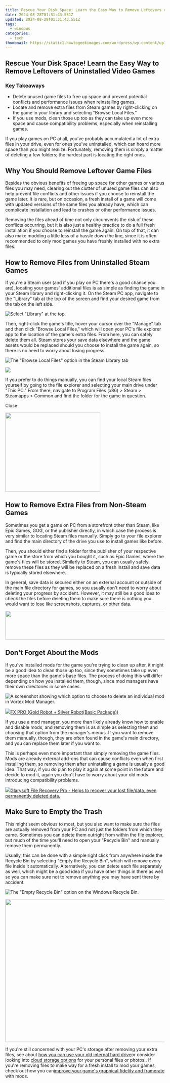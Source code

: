 ```yaml
---
title: Rescue Your Disk Space! Learn the Easy Way to Remove Leftovers of Uninstalled Video Games
date: 2024-08-28T01:31:43.551Z
updated: 2024-08-29T01:31:43.551Z
tags:
  - windows
categories:
  - tech
thumbnail: https://static1.howtogeekimages.com/wordpress/wp-content/uploads/2024/05/a-windows-screen-with-an-image-of-the-local-disk-full-and-some-video-game-icons-going-into-a-trash-can.jpg
---
```


## Rescue Your Disk Space! Learn the Easy Way to Remove Leftovers of Uninstalled Video Games

### Key Takeaways

* Delete unused game files to free up space and prevent potential conflicts and performance issues when reinstalling games.
* Locate and remove extra files from Steam games by right-clicking on the game in your library and selecting "Browse Local Files."
* If you use mods, clean those up too as they can take up even more space and cause compatibility problems, especially when reinstalling games.

 If you play games on PC at all, you've probably accumulated a lot of extra files in your drive, even for ones you've uninstalled, which can hoard more space than you might realize. Fortunately, removing them is simply a matter of deleting a few folders; the hardest part is locating the right ones.

##  Why You Should Remove Leftover Game Files

 Besides the obvious benefits of freeing up space for other games or various files you may need, clearing out the clutter of unused game files can also help prevent file conflicts and other issues if you choose to reinstall the game later. It is rare, but on occasion, a fresh install of a game will come with updated versions of the same files you already have, which can complicate installation and lead to crashes or other performance issues.

 Removing the files ahead of time not only circumvents the risk of these conflicts occurring, but it is also just a healthy practice to do a full fresh installation if you choose to reinstall the game again. On top of that, it can also make modding a little less of a hassle down the line, since it is often recommended to only mod games you have freshly installed with no extra files.

##  How to Remove Files from Uninstalled Steam Games

 If you're a Steam user (and if you play on PC there's a good chance you are), locating your games' additional files is as simple as finding the game in your Steam library and right-clicking it. On the Steam PC app, navigate to the "Library" tab at the top of the screen and find your desired game from the tab on the left side.

![Select "Library" at the top.](https://static1.howtogeekimages.com/wordpress/wp-content/uploads/2022/07/1-steam-library.png) 

 Then, right-click the game's title, hover your cursor over the "Manage" tab and then click "Browse Local Files," which will open your PC's file explorer app to the location of the game's extra files. From here, you can safely delete them all. Steam stores your save data elsewhere and the game assets would be replaced should you choose to install the game again, so there is no need to worry about losing progress.

![The "Browse Local Files" option in the Steam Library tab](https://static1.howtogeekimages.com/wordpress/wp-content/uploads/2024/05/localfiles.png) 

<!-- affiliate ads begin -->
<a href="https://store.absolute.com/order/checkout.php?PRODS=4601998&QTY=1&AFFILIATE=108875&CART=1"><img src="https://secure.avangate.com/images/merchant/ef70e26a0b5da778eda3f48014d087cd/728x90_larger-shield.jpg" border="0"></a>
<!-- affiliate ads end -->
 If you prefer to do things manually, you can find your local Steam files yourself by going to the file explorer and selecting your main drive under "This PC." From there, navigate to Program Files (x86) > Steam > Steamapps > Common and find the folder for the game in question.

Close 

<!-- affiliate ads begin -->
<a href="https://united.elfm.net/c/5597632/748964/4704" target="_top" id="748964"><img src="//a.impactradius-go.com/display-ad/4704-748964" border="0" alt="" width="300" height="250"/></a><img height="0" width="0" src="https://united.elfm.net/i/5597632/748964/4704" style="position:absolute;visibility:hidden;" border="0" />
<!-- affiliate ads end -->
##  How to Remove Extra Files from Non-Steam Games

 Sometimes you get a game on PC from a storefront other than Steam, like Epic Games, GOG, or the publisher directly, in which case the process is very similar to locating Steam files manually. Simply go to your file explorer and find the main directory of the drive you use to install games like before.

 Then, you should either find a folder for the publisher of your respective game or the store from which you bought it, such as Epic Games, where the game's files will be stored. Similarly to Steam, you can usually safely remove these files as they will be replaced on a fresh install and save data is typically stored elsewhere.

 In general, save data is secured either on an external account or outside of the main file directory for games, so you usually don't need to worry about deleting your progress by accident. However, it may still be a good idea to check the files before deleting them to make sure there is nothing you would want to lose like screenshots, captures, or other data.

<!-- affiliate ads begin -->
<a href="https://mindmanager.sjv.io/c/5597632/1787667/20231" target="_top" id="1787667"><img src="//a.impactradius-go.com/display-ad/20231-1787667" border="0" alt="" width="728" height="90"/></a><img height="0" width="0" src="https://imp.pxf.io/i/5597632/1787667/20231" style="position:absolute;visibility:hidden;" border="0" />
<!-- affiliate ads end -->
##  Don't Forget About the Mods

 If you've installed mods for the game you're trying to clean up after, it might be a good idea to clean those up too, since they sometimes take up even more space than the game's base files. The process of doing this will differ depending on how you installed them, though, since mod managers have their own directories in some cases.

![A screenshot showing which option to choose to delete an individual mod in Vortex Mod Manager.](https://static1.howtogeekimages.com/wordpress/wp-content/uploads/2024/01/vortex_article-6.jpg) 

<!-- affiliate ads begin -->
<a href="https://secure.2checkout.com/order/checkout.php?PRODS=40085955&QTY=1&AFFILIATE=108875&CART=1"><img src="https://secure.avangate.com/images/merchant/f702defbc67edb455949f46babab0c18/products/2_logo9.png" border="0">FX PRO (Gold Robot + Silver Robot(Basic Package))</a>
<!-- affiliate ads end -->
 If you use a mod manager, you more than likely already know how to enable and disable mods, and removing them is as simple as selecting them and choosing that option from the manager's menus. If you want to remove them manually, though, they are often found in the game's main directory, and you can replace them later if you want to.

 This is perhaps even more important than simply removing the game files. Mods are already external add-ons that can cause conflicts even when first installing them, so removing them after uninstalling a game is usually a good idea. That way, if you do plan to play it again at some point in the future and decide to mod it, again you don't have to worry about your old mods introducing compatibility problems.

<!-- affiliate ads begin -->
<a href="https://order.glarysoft.com/order/checkout.php?PRODS=35408920&QTY=1&AFFILIATE=108875&CART=1"><img src="https://secure.avangate.com/images/merchant/6734fa703f6633ab896eecbdfad8953a/products/FR-200-1.png" border="0">Glarysoft File Recovery Pro - Helps to recover your lost file/data, even permanently deleted data. </a>
<!-- affiliate ads end -->
##  Make Sure to Empty the Trash

 This might seem obvious to most, but you also want to make sure the files are actually removed from your PC and not just the folders from which they came. Sometimes you can delete them outright from within the file explorer, but much of the time you'll need to open your "Recycle Bin" and manually remove them permanently.

 Usually, this can be done with a simple right click from anywhere inside the Recycle Bin by selecting "Empty the Recycle Bin", which will remove every file inside it automatically. Alternatively, you can delete each file separately as well, which might be a good idea if you have other things in there as well so you can make sure not to remove anything you may have sent there by accident.

![The "Empty Recycle Bin" option on the Windows Recycle Bin.](https://static1.howtogeekimages.com/wordpress/wp-content/uploads/2024/05/recyclebin.png) 

<!-- affiliate ads begin -->
<a href="https://ukaidot.sjv.io/c/5597632/1793234/19578" target="_top" id="1793234"><img src="//a.impactradius-go.com/display-ad/19578-1793234" border="0" alt="" width="678" height="452"/></a><img height="0" width="0" src="https://imp.pxf.io/i/5597632/1793234/19578" style="position:absolute;visibility:hidden;" border="0" />
<!-- affiliate ads end -->
 If you're still concerned with your PC's storage after removing your extra files, see about [how you can use your old internal hard drive](https://on-screen-recording.techidaily.com/in-2024-record-review-repeat-unveiling-top-5-browser-screen-recorders/)or consider looking into [cloud storage options](https://instagram-video-recordings.techidaily.com/navigating-the-truth-in-your-photos-an-instagram-selfie-audit/) for your personal files or photos.. If you're removing files to make way for a fresh install to mod your games, check out how you can[improve your game's graphical fidelity and framerate](https://instagram-video-recordings.techidaily.com/new-turning-tape-backwards-instagrams-video-trickery/) with mods.

<ins class="adsbygoogle"
     style="display:block"
     data-ad-format="autorelaxed"
     data-ad-client="ca-pub-7571918770474297"
     data-ad-slot="1223367746"></ins>



<ins class="adsbygoogle"
     style="display:block"
     data-ad-client="ca-pub-7571918770474297"
     data-ad-slot="8358498916"
     data-ad-format="auto"
     data-full-width-responsive="true"></ins>


